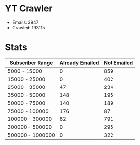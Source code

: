 # YT Crawler
- Emails: 3947
- Crawled: 193115

# Stats
| Subscriber Range  | Already Emailed | Not Emailed |
|-------|-------|-------|
| 5000 - 15000 | 0 | 859 |
| 15000 - 25000 | 0 | 402 |
| 25000 - 35000 | 47 | 234 |
| 35000 - 50000 | 148 | 195 |
| 50000 - 75000 | 140 | 189 |
| 75000 - 100000 | 176 | 87 |
| 100000 - 300000 | 62 | 791 |
| 300000 - 500000 | 0 | 295 |
| 500000 - 1000000 | 0 | 322 |
